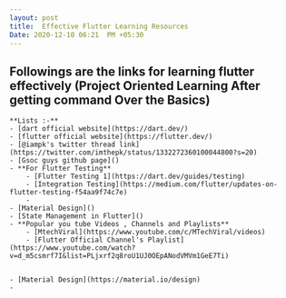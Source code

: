 ```yaml
---
layout: post
title:  Effective Flutter Learning Resources
Date: 2020-12-10 06:21  PM +05:30
---
```



## Followings are the links for learning flutter effectively (**Project Oriented Learning After getting command Over the Basics**)
	
	**Lists :-**
	- [dart official website](https://dart.dev/)
	- [flutter official website](https://flutter.dev/)
	- [@iampk's twitter thread link](https://twitter.com/imthepk/status/1332272360100044800?s=20)
	- [Gsoc guys github page]()
	- **For Flutter Testing**
		- [Flutter Testing 1](https://dart.dev/guides/testing)
		- [Integration Testing](https://medium.com/flutter/updates-on-flutter-testing-f54aa9f74c7e)
		- 
	- [Material Design]()
	- [State Management in Flutter]()
	- **Popular you tube Videos , Channels and Playlists**
		- [MtechViral](https://www.youtube.com/c/MTechViral/videos)
		- [Flutter Official Channel's Playlist](https://www.youtube.com/watch?v=d_m5csmrf7I&list=PLjxrf2q8roU1UJ0OEpANodVMVm1GeE7Ti)


	- [Material Design](https://material.io/design)
	- 
